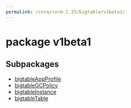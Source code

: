 ```yaml
---
permalink: /cnrm/cnrm-1.33/bigtable/v1beta1/
---
```


# package v1beta1



## Subpackages

* [bigtableAppProfile](bigtable-v1beta1-bigtableAppProfile.md)
* [bigtableGCPolicy](bigtable-v1beta1-bigtableGCPolicy.md)
* [bigtableInstance](bigtable-v1beta1-bigtableInstance.md)
* [bigtableTable](bigtable-v1beta1-bigtableTable.md)